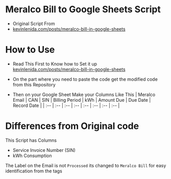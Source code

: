 # Meralco Bill to Google Sheets Script
- Original Script From
- [kevinlenida.com/posts/meralco-bill-in-google-sheets](https://kevinlenida.com/posts/meralco-bill-in-google-sheets)

# How to Use
- Read This First to Know how to Set it up [kevinlenida.com/posts/meralco-bill-in-google-sheets](https://kevinlenida.com/posts/meralco-bill-in-google-sheets)
- On the part where you need to paste the code get the modified code from this Repository

- Then on your Google Sheet Make your Columns Like This
| Meralco Email | CAN | SIN | Billing Period | kWh | Amount Due | Due Date | Record Date |
| :-- | :-- | :-- | :-- | :-- | :-- | :-- | :-- |

# Differences from Original code
This Script has Columns
- Service Invoice Number (SIN)
- kWh Consumption

The Label on the Email is not `Processed` its changed to `Meralco Bill` for easy identification from the tags
